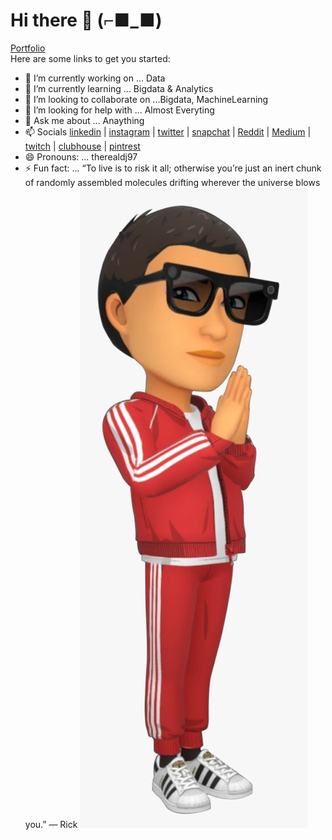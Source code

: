 # Hi there 👋 (⌐■_■) 
[Portfolio](https://therealdj97.github.io/)\
Here are some links to get you started:

- 🔭 I’m currently working on ... Data
- 🌱 I’m currently learning ... Bigdata & Analytics
- 👯 I’m looking to collaborate on ...Bigdata, MachineLearning
- 🤔 I’m looking for help with ... Almost Everyting
- 💬 Ask me about ... Anaything
- 📫 Socials [linkedin](https://www.linkedin.com/in/dhirajjohare/) | [instagram](https://instagram.com/therealdj97) | [twitter](https://twitter.com/TheRealDJ97) | [snapchat](https://www.snapchat.com/add/therealdj97) | [Reddit](https://www.reddit.com/r/DJ97/) | [Medium](https://medium.com/@DJ97) | [twitch](https://www.twitch.tv/therealdj97) | [clubhouse](https://www.clubhouse.com/@therealdj97) | [pintrest](https://www.pinterest.com/therealdj97)
- 😄 Pronouns: ... therealdj97
- ⚡ Fun fact: ... “To live is to risk it all; otherwise you’re just an inert chunk of randomly assembled molecules drifting wherever the universe blows you.” — Rick
![img](https://github.com/therealdj97/therealdj97/blob/main/snapchat.jpeg)



<!---**therealdj97/therealdj97** is a ✨ _special_ ✨ repository because its `README.md` (this file) appears on your GitHub profile.>-->


